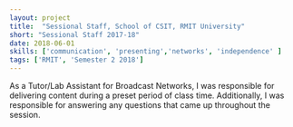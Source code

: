 ```yaml
---
layout: project
title:  "Sessional Staff, School of CSIT, RMIT University"
short: "Sessional Staff 2017-18"
date: 2018-06-01
skills: ['communication', 'presenting','networks', 'independence' ]
tags: ['RMIT', 'Semester 2 2018']
---
```

As a Tutor/Lab Assistant for Broadcast Networks, I was responsible for delivering content during a preset period of 
class time. Additionally, I was responsible for answering any questions that came up throughout the session.